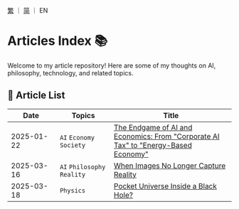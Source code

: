 [繁](./README.md) ｜ [简](./README_SC.md) ｜ EN

# Articles Index 📚

Welcome to my article repository! Here are some of my thoughts on AI, philosophy, technology, and related topics.

## 📌 Article List

| <div style="width:90px">Date</div> | Topics | Title |
| ---------------------------------- | ------ | ----- |
| 2025-01-22 | `AI` `Economy` `Society` | [The Endgame of AI and Economics: From "Corporate AI Tax" to "Energy-Based Economy"](./EN/2025-01-22_1.md) |
| 2025-03-16 | `AI` `Philosophy` `Reality` | [When Images No Longer Capture Reality](./EN/2025-03-16_1.md) |
| 2025-03-18 | `Physics` | [Pocket Universe Inside a Black Hole?](./EN/2025-03-18_1.md) |
